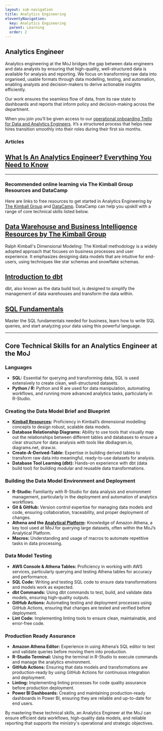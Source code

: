 ```yaml
---
layout: sub-navigation
title: Analytics Engineering
eleventyNavigation:
  key: Analytics Engineering
  parent: Learning
  order: 2
---
```

## Analytics Engineer

Analytics engineering at the MoJ bridges the gap between data engineers and data analysts by ensuring that high-quality, well-structured data is available for analysis and reporting. 
We focus on transforming raw data into organised, usable formats through data modelling, testing, and automation, enabling analysts and decision-makers to derive actionable insights efficiently. 

Our work ensures the seamless flow of data, from its raw state to dashboards and reports that inform policy and decision-making across the department.

When you join you’ll be given access to our [operational onboarding Trello  for Data and Analytics Engineers](https://trello.com/b/AxQfkv5D/onboarding-data-and-analytics-engineering). It’s a structured process that helps new hires transition smoothly into their roles during their first six months. 

### Articles
<div class="grid grid-cols-1 gap-1 pt-8">
  <div class="grid-card">
    <h2 class="govuk-heading-m"><a href="https://www.datacamp.com/blog/what-is-an-analytics-engineer-everything-you-need-to-know" class="govuk-link">What Is An Analytics Engineer? Everything You Need to Know</a></h2>
  </div>

---

### Recommended online learning via The Kimball Group Resources and DataCamp  

Here are links to free resources to get started in Analytics Engineering by [The Kimball Group](https://www.kimballgroup.com/data-warehouse-business-intelligence-resources/) and [DataCamp](https://app.datacamp.com/). DataCamp can help you upskill with a range of core technical skills listed below.

<div class="grid grid-cols-1 gap-1 pt-8">
  <div class="grid-card">
    <h2 class="govuk-heading-m"><a href="https://www.kimballgroup.com/data-warehouse-business-intelligence-resources/" class="govuk-link">Data Warehouse and Business Intelligence Resources by The Kimball Group</a></h2>
    <p class="govuk-body">
Ralph Kimball's Dimensional Modeling: The Kimball methodology is a widely adopted approach that focuses on business processes and user experience. It emphasizes designing data models that are intuitive for end-users, using techniques like star schemas and snowflake schemas.</p>
  </div>

<div class="grid grid-cols-1 gap-1 pt-8">
  <div class="grid-card">
    <h2 class="govuk-heading-m"><a href="https://campus.datacamp.com/courses/introduction-to-dbt/welcome-to-dbt?ex=1" class="govuk-link">Introduction to dbt </a></h2>
 <p class="govuk-body">
    dbt, also known as the data build tool, is designed to simplify the management of data warehouses and transform the data within.</p> 
  </div>

<div class="grid grid-cols-1 gap-1 pt-8">
  <div class="grid-card">
    <h2 class="govuk-heading-m"><a href="https://app.datacamp.com/learn/skill-tracks/sql-fundamentals)" class="govuk-link">SQL Fundamentals</a></h2>
 <p class="govuk-body">
    Master the SQL fundamentals needed for business, learn how to write SQL queries, and start analyzing your data using this powerful language. </p> 
  </div>

---

## Core Technical Skills for an Analytics Engineer at the MoJ
### Languages
* **SQL:** Essential for querying and transforming data, SQL is used extensively to create clean, well-structured datasets.
* **Python / R:** Python and R are used for data manipulation, automating workflows, and running more advanced analytics tasks, particularly in R-Studio.
### Creating the Data Model Brief and Blueprint
* **[Kimball Resources](https://www.kimballgroup.com/):** Proficiency in Kimball’s dimensional modelling concepts to design robust, scalable data models.
* **Database Relationship Diagrams:** Ability to use tools that visually map out the relationships between different tables and databases to ensure a clear structure for data analysis with tools like dbdiagram.io, diagrams.net, draw.io.
* **Create-A-Derived-Table:** Expertise in building derived tables to transform raw data into meaningful, ready-to-use datasets for analysis.
* **Database Tool Learning (dbt):** Hands-on experience with dbt (data build tool) for building modular and reusable data transformations.

### Building the Data Model Environment and Deployment
* **R-Studio:** Familiarity with R-Studio for data analysis and environment management, particularly in the deployment and automation of analytics workflows.
* **Git & GitHub:** Version control expertise for managing data models and code, ensuring collaboration, traceability, and proper deployment of changes.
* **Athena and the [Analytical Platform](https://user-guidance.analytical-platform.service.justice.gov.uk/):** Knowledge of Amazon Athena, a key tool used at MoJ for querying large datasets, often within the MoJ’s Analytical Platform.
* **Macros:** Understanding and usage of macros to automate repetitive tasks in data processing.

### Data Model Testing
* **AWS Console & Athena Tables:** Proficiency in working with AWS services, particularly querying and testing Athena tables for accuracy and performance.
* **SQL Code:** Writing and testing SQL code to ensure data transformations and models work as expected.
* **dbt Commands:** Using dbt commands to test, build, and validate data models, ensuring high-quality outputs.
* **GitHub Actions:** Automating testing and deployment processes using GitHub Actions, ensuring that changes are tested and verified before deployment.
* **Lint Code:** Implementing linting tools to ensure clean, maintainable, and error-free code.

### Production Ready Assurance
* **Amazon Athena Editor:** Experience in using Athena’s SQL editor to test and validate queries before moving them into production.
* **R-Studio Terminal:** Using the terminal in R-Studio to execute commands and manage the analytics environment.
* **GitHub Actions:** Ensuring that data models and transformations are production-ready by using GitHub Actions for continuous integration and deployment.
* **Linting:** Implementing linting processes for code quality assurance before production deployment.
* **Power BI Dashboards:** Creating and maintaining production-ready dashboards in Power BI, ensuring they are reliable and up-to-date for end users.

By mastering these technical skills, an Analytics Engineer at the MoJ can ensure efficient data workflows, high-quality data models, and reliable reporting that supports the ministry's operational and strategic objectives.
